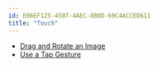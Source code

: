 ```yaml
---
id: E06EF125-4507-4AEC-8B0D-69C4ACCED611
title: "Touch"
---
```


-   [Drag and Rotate an Image](/Recipes/ios/input/touch/drag_rotate_image)
-   [Use a Tap Gesture](/Recipes/ios/input/touch/tap-gesture)

